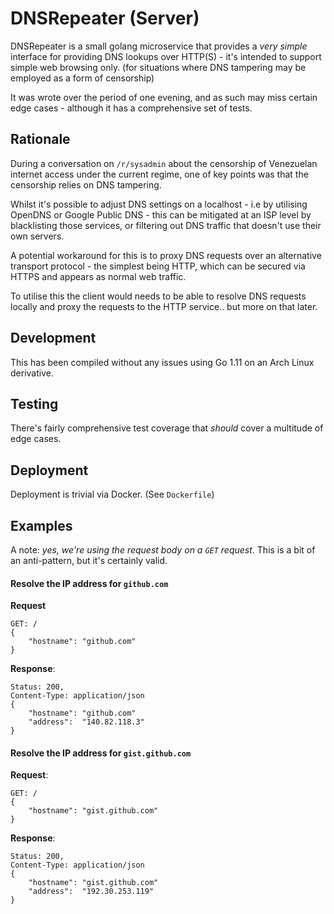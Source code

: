 # DNSRepeater (Server)

DNSRepeater is a small golang microservice that provides a *very simple* interface for providing DNS lookups over HTTP(S) - it's intended to support simple web browsing only. (for situations where DNS tampering may be employed as a form of censorship)

It was wrote over the period of one evening, and as such may miss certain edge cases - although it has a comprehensive set of tests.

## Rationale

During a conversation on `/r/sysadmin` about the censorship of Venezuelan internet access under the current regime, one of key points was that the censorship relies on DNS tampering.

Whilst it's possible to adjust DNS settings on a localhost - i.e by utilising OpenDNS or Google Public DNS - this can be mitigated at an ISP level by blacklisting those services, or filtering out DNS traffic that doesn't use their own servers.

A potential workaround for this is to proxy DNS requests over an alternative transport protocol - the simplest being HTTP, which can be secured via HTTPS and appears as normal web traffic.

To utilise this the client would needs to be able to resolve DNS requests locally and proxy the requests to the HTTP service.. but more on that later.

## Development

This has been compiled without any issues using Go 1.11 on an Arch Linux derivative.

## Testing

There's fairly comprehensive test coverage that *should* cover a multitude of edge cases.

## Deployment

Deployment is trivial via Docker. (See `Dockerfile`)

## Examples

A note: *yes, we're using the request body on a `GET` request*. This is a bit of an anti-pattern, but it's certainly valid.

#### Resolve the IP address for `github.com`

**Request**

    GET: /
    {
        "hostname": "github.com"
    }

**Response**:

    Status: 200,
    Content-Type: application/json
    {
        "hostname": "github.com"
        "address":  "140.82.118.3"
    }

#### Resolve the IP address for `gist.github.com`

**Request**:

    GET: /
    {
        "hostname": "gist.github.com"
    }

**Response**:

    Status: 200,
    Content-Type: application/json
    {
        "hostname": "gist.github.com"
        "address":  "192.30.253.119"
    }
